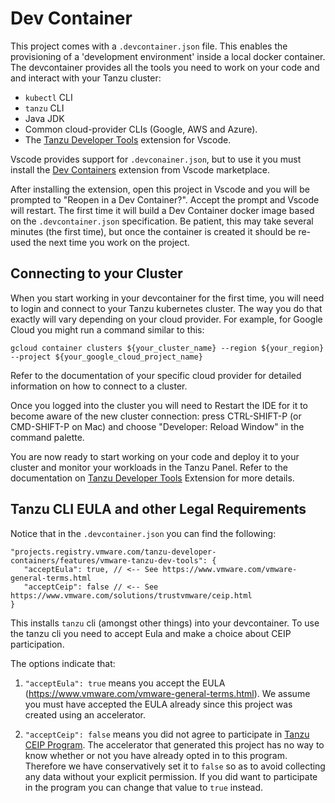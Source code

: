 Dev Container
=============

This project comes with a `.devcontainer.json` file. This enables the provisioning of a 'development environment'
inside a local docker container. The devcontainer provides all the tools you need to work on your code and 
and interact with your Tanzu cluster:

- `kubectl` CLI
- `tanzu` CLI
- Java JDK
- Common cloud-provider CLIs (Google, AWS and Azure).
- The [Tanzu Developer Tools](https://marketplace.visualstudio.com/items?itemName=vmware.tanzu-dev-tools) 
  extension for Vscode.

Vscode provides support for `.devconainer.json`, but to use it you must install 
the [Dev Containers](https://marketplace.visualstudio.com/items?itemName=ms-vscode-remote.remote-containers) 
extension from Vscode marketplace.

After installing the extension, open this project in Vscode and you will be prompted to 
"Reopen in a Dev Container?". Accept the prompt and Vscode will restart. The first time it
will build a Dev Container docker image based on the `.devcontainer.json` specification. 
Be patient, this may take several minutes (the first time), but once the container is created
it should be re-used the next time you work on the project.

## Connecting to your Cluster

When you start working in your devcontainer for the first time, you will need to login and connect to your
Tanzu kubernetes cluster. The way you do that exactly will vary depending on your cloud provider. For example,
for Google Cloud you might run a command similar to this:

```
gcloud container clusters ${your_cluster_name} --region ${your_region} --project ${your_google_cloud_project_name}
```

Refer to the documentation of your specific cloud provider for detailed information on how to connect to a cluster.

Once you logged into the cluster you will need to Restart the IDE for it to become aware of the new
cluster connection: press CTRL-SHIFT-P (or CMD-SHIFT-P on Mac) and choose 
"Developer: Reload Window" in the command palette.

You are now ready to start working on your code and deploy it to your cluster and monitor
your workloads in the Tanzu Panel. Refer to the documentation on [Tanzu Developer Tools](https://marketplace.visualstudio.com/items?itemName=vmware.tanzu-dev-tools) 
Extension for more details.

## Tanzu CLI EULA and other Legal Requirements

Notice that in the `.devcontainer.json` you can find the following:

```
"projects.registry.vmware.com/tanzu-developer-containers/features/vmware-tanzu-dev-tools": {
   "acceptEula": true, // <-- See https://www.vmware.com/vmware-general-terms.html
   "acceptCeip": false // <-- See https://www.vmware.com/solutions/trustvmware/ceip.html
}
```

This installs `tanzu` cli (amongst other things) into your devcontainer. To use the 
tanzu cli you need to accept Eula and make a choice about CEIP participation.

The options indicate that: 

1. `"acceptEula": true` means you accept the EULA (https://www.vmware.com/vmware-general-terms.html). 
   We assume you must have accepted the EULA already since this project was created using an accelerator.

2. `"acceptCeip": false` means you did not agree to participate in 
   [Tanzu CEIP Program](https://www.vmware.com/solutions/trustvmware/ceip.html).
   The accelerator that generated this project has no way to know whether or not you have already 
   opted in to this program. Therefore we have conservatively set it to `false` so as to avoid collecting
   any data without your explicit permission. If you did want to participate in the program
   you can change that value to `true` instead.